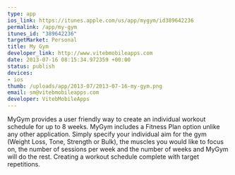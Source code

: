 ```yaml
--- 
type: app
ios_link: https://itunes.apple.com/us/app/mygym/id389642236
permalink: /app/my-gym
itunes_id: "389642236"
targetMarket: Personal
title: My Gym
developer_link: http://www.vitebmobileapps.com
date: 2013-07-16 08:15:34.972359 +00:00
status: publish
devices: 
- ios
thumb: /uploads/app/2013-07/2013-07-16-my-gym.png
email: sm@vitebmobileapps.com
developer: VitebMobileApps
---
```


MyGym provides a user friendly way to create an individual workout schedule for up to 8 weeks. MyGym includes a Fitness Plan option unlike any other application. Simply specify your individual aim for the gym (Weight Loss, Tone, Strength or Bulk), the muscles you would like to focus on, the number of sessions per week and the number of weeks and MyGym will do the rest. Creating a workout schedule complete with target repetitions.
